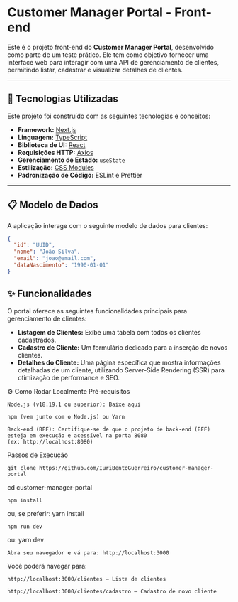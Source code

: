 
# Customer Manager Portal - Front-end

Este é o projeto front-end do **Customer Manager Portal**, desenvolvido como parte de um teste prático. Ele tem como objetivo fornecer uma interface web para interagir com uma API de gerenciamento de clientes, permitindo listar, cadastrar e visualizar detalhes de clientes.

---

## 🚀 Tecnologias Utilizadas

Este projeto foi construído com as seguintes tecnologias e conceitos:

- **Framework:** [Next.js](https://nextjs.org/)
- **Linguagem:** [TypeScript](https://www.typescriptlang.org/)
- **Biblioteca de UI:** [React](https://react.dev/)
- **Requisições HTTP:** [Axios](https://axios-http.com/)
- **Gerenciamento de Estado:** `useState`
- **Estilização:** [CSS Modules](https://nextjs.org/docs/app/building-your-application/styling/css-modules)
- **Padronização de Código:** ESLint e Prettier

---

## 📋 Modelo de Dados

A aplicação interage com o seguinte modelo de dados para clientes:

```json
{
  "id": "UUID",
  "nome": "João Silva",
  "email": "joao@email.com",
  "dataNascimento": "1990-01-01"
}
```
## ✨ Funcionalidades

O portal oferece as seguintes funcionalidades principais para gerenciamento de clientes:

- **Listagem de Clientes:** Exibe uma tabela com todos os clientes cadastrados.
- **Cadastro de Cliente:** Um formulário dedicado para a inserção de novos clientes.
- **Detalhes do Cliente:** Uma página específica que mostra informações detalhadas de um cliente, utilizando Server-Side Rendering (SSR) para otimização de performance e SEO.

⚙️ Como Rodar Localmente
Pré-requisitos

    Node.js (v18.19.1 ou superior): Baixe aqui

    npm (vem junto com o Node.js) ou Yarn

    Back-end (BFF): Certifique-se de que o projeto de back-end (BFF) esteja em execução e acessível na porta 8080
    (ex: http://localhost:8080)

Passos de Execução

    git clone https://github.com/IuriBentoGuerreiro/customer-manager-portal
cd customer-manager-portal

    npm install
 ou, se preferir:
	 yarn install

    npm run dev
 ou:
 yarn dev



    Abra seu navegador e vá para: http://localhost:3000



Você poderá navegar para:

    http://localhost:3000/clientes – Lista de clientes

    http://localhost:3000/clientes/cadastro – Cadastro de novo cliente

